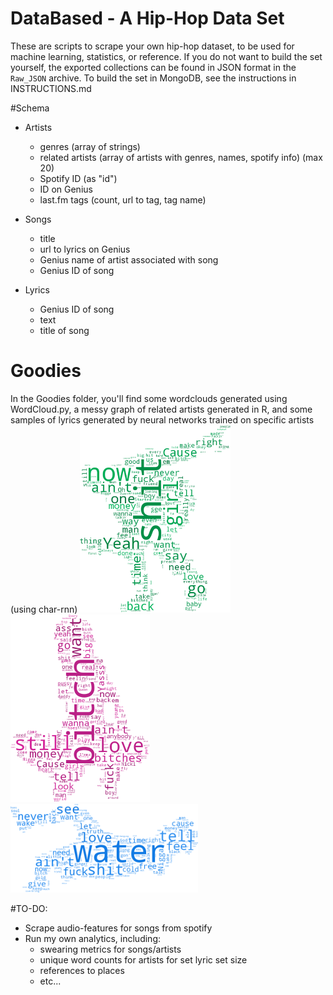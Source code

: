 DataBased - A Hip-Hop Data Set
==============================
These are scripts to scrape your own hip-hop dataset, to be used for machine learning, statistics, or reference. If you do not want to build the set yourself, the exported collections can be found in JSON format in the `Raw_JSON` archive. To build the set in MongoDB, see the instructions in INSTRUCTIONS.md

#Schema
- Artists
  - genres (array of strings)
  - related artists (array of artists with genres, names, spotify info) (max 20)
  - Spotify ID (as "id")
  - ID on Genius
  - last.fm tags (count, url to tag, tag name)

- Songs
  - title
  - url to lyrics on Genius
  - Genius name of artist associated with song
  - Genius ID of song

- Lyrics
  - Genius ID of song
  - text
  - title of song

# Goodies
In the Goodies folder, you'll find some wordclouds generated using WordCloud.py, a messy graph of related artists generated in R, and some samples of lyrics generated by neural networks trained on specific artists (using char-rnn)
![Drake](/Goodies/drake_small.png)
![Nicki](/Goodies/nicki_small.png)
![Mick](/Goodies/mick_small.png)

#TO-DO:
  - Scrape audio-features for songs from spotify
  - Run my own analytics, including:
    - swearing metrics for songs/artists
    - unique word counts for artists for set lyric set size
    - references to places
    - etc...
